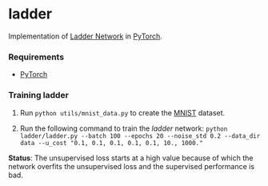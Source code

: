 # ladder

Implementation of [Ladder Network](https://arxiv.org/abs/1507.02672) in [PyTorch](http://pytorch.org/). 

### Requirements

- [PyTorch](http://pytorch.org/)

### Training ladder

1. Run ```python utils/mnist_data.py``` to create the [MNIST](http://yann.lecun.com/exdb/mnist/) dataset.

2. Run the following command to train the *ladder* network:
```python ladder/ladder.py --batch 100 --epochs 20 --noise_std 0.2 --data_dir data --u_cost "0.1, 0.1, 0.1, 0.1, 0.1, 10., 1000."```

**Status**: The unsupervised loss starts at a high value because of which the network overfits the unsupervised loss and the supervised performance is bad.
